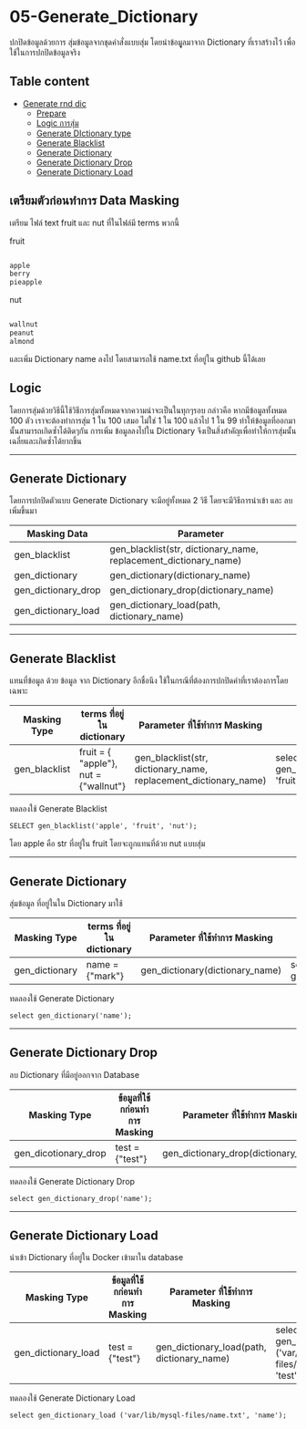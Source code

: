 # 05-Generate_Dictionary
ปกปิดข้อมูลด้วยการ สุ่มข้อมูลจากชุดคำสั่งแบบสุ่ม โดยนำข้อมููลมาจาก Dictionary ที่เราสร้างไว้ เพื่อใช้ในการปกปิดข้อมูลจริง

## Table content
- [Generate rnd dic](#05-Generate_Dictionary)
    - [Prepare](#เตรียมตัวก่อนทำการ-Data-Masking)
    - [Logic การสุ่ม](#Logic)
    - [Generate DIctionary type](#Generate-Dictionary)
    - [Generate Blacklist](#Generate-Blacklist)
    - [Generate Dictionary](#Generate-Dictionary)
    - [Generate Dictionary Drop](#Generate-Dictionary-Drop)
    - [Generate Dictionary Load](#Generate-Dictionary-Load)

    
## เตรียมตัวก่อนทำการ Data Masking

เตรียม ไฟล์ text fruit และ nut ที่ในไฟล์มี terms พวกนี้

fruit
```bash

apple
berry
pieapple

```

nut
```bash

wallnut
peanut
almond

```
และเพิ่ม Dictionary name ลงไป โดยสามารถใช้ name.txt ที่อยู่ใน github นี้ได้เลย

## Logic
โดยการสุ่มด้วยวิธีนี้ใช้วิธีการสุ่มทั้งหมดจากความน่าจะเป็นในทุกๆรอบ กล่าวคือ หากมีข้อมูลทั้งหมด 100 ตัว เราจะต้องทำการสุ่ม 1 ใน 100 เสมอ ไม่ใช่ 1 ใน 100 แล้วไป 1 ใน 99 ทำให้ข้อมูลที่ออกมานั้นสามารถเกิดซ้ำได้ติดๆกัน การเพิ่ม ข้อมูลลงไปใน Dictionary จึงเป็นสิ่งสำคัญเพื่อทำให้การสุ่มนั้น เฉลี่ยและเกิดซ้ำได้ยากขึ้น 

---

## Generate Dictionary
โดยการปกปิดตัวแบบ Generate Dictionary จะมีอยู่ทั้งหมด 2 วิธี โดยจะมีวิธีการนำเข้า และ ลบ เพิ่มขึ้นมา

|Masking Data  | Parameter |
|--------------|-------------|
|gen_blacklist| gen_blacklist(str, dictionary_name, replacement_dictionary_name) |
|gen_dictionary| gen_dictionary(dictionary_name) |
|gen_dictionary_drop| gen_dictionary_drop(dictionary_name) |
|gen_dictionary_load| gen_dictionary_load(path, dictionary_name)|


---
## Generate Blacklist
แทนที่ข้อมูล ด้วย ข้อมูล จาก Dictionary อีกชื่อนึง ใช้ในกรณีที่ต้องการปกปิดคำที่เราต้องการโดยเฉพาะ 

|Masking Type|terms ที่อยู่ใน dictionary|Parameter ที่ใช้ทำการ Masking|Code|Expected Result|
|------------|----------------------|--------------------------|----|---------------|
|gen_blacklist|fruit = { "apple"}, nut = {"wallnut"}|gen_blacklist(str, dictionary_name, replacement_dictionary_name)|select gen_blacklist('apple', 'fruit', 'nut');|wallnut|

ทดลองใช้ Generate Blacklist

``````markdown
SELECT gen_blacklist('apple', 'fruit', 'nut');
``````
โดย apple คือ str ที่อยู่ใน fruit โดยจะถูกแทนที่ด้วย nut แบบสุ่ม

---
## Generate Dictionary
สุ่มข้อมูล ที่อยู่ในใน Dictionary มาใช้

|Masking Type|terms ที่อยู่ใน dictionary|Parameter ที่ใช้ทำการ Masking|Code|Expected Result|
|------------|----------------------|--------------------------|----|---------------|
|gen_dictionary|name = {"mark"}|gen_dictionary(dictionary_name)|select gen_dictionary('name');|mark|

ทดลองใช้ Generate Dictionary
``````markdown
select gen_dictionary('name');
``````

---
## Generate Dictionary Drop
ลบ Dictionary ที่มีอยู่ออกจาก Database

|Masking Type|ข้อมูลที่ใช้กก่อนทำการ Masking|Parameter ที่ใช้ทำการ Masking|Code|Expected Result|
|------------|------------------------|-------------------------|----|---------------|
|gen_dicotionary_drop|test = {"test"}|gen_dictionary_drop(dictionary_name)|select gen_dictionary_drop('test');|Dictionary removed| 

ทดลองใช้ Generate Dictionary Drop
``````markdown
select gen_dictionary_drop('name');
``````

---
## Generate Dictionary Load
นำเข้า Dictionary ที่อยู่ใน Docker เข้ามาใน database

|Masking Type|ข้อมูลที่ใช้กก่อนทำการ Masking|Parameter ที่ใช้ทำการ Masking|Code|Expected Result|
|------------|------------------------|-------------------------|----|---------------|
|gen_dictionary_load|test = {"test"}|gen_dictionary_load(path, dictionary_name)|select gen_dictionary_load ('var/lib/mysql-files/test.txt', 'test');|Dictionary| 

ทดลองใช้ Generate Dictionary Load

``````markdown
select gen_dictionary_load ('var/lib/mysql-files/name.txt', 'name');
``````
